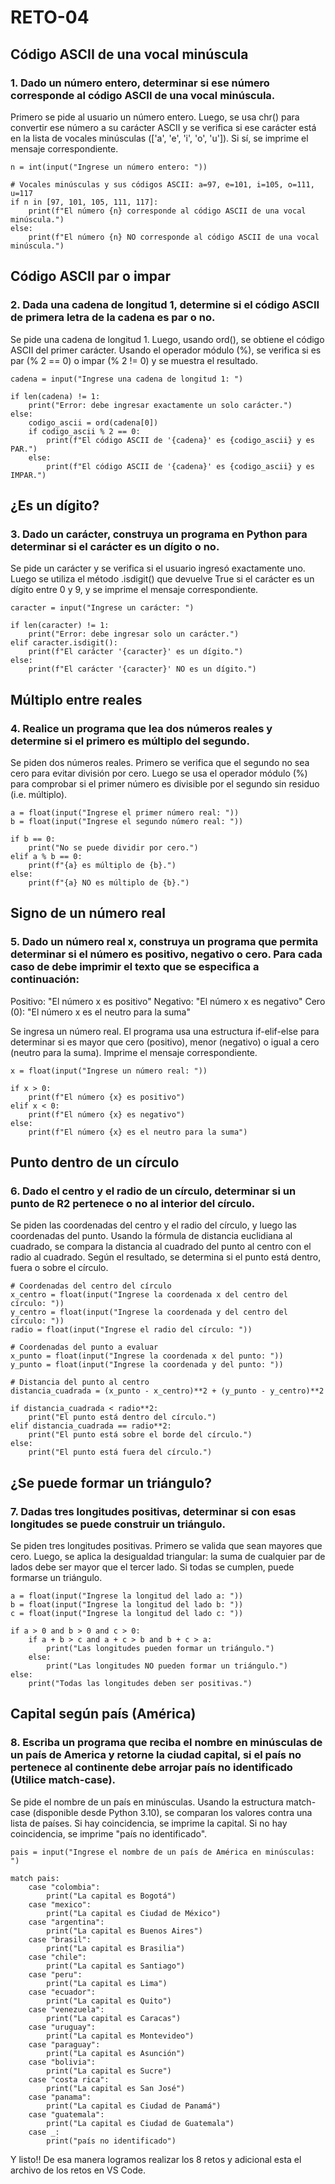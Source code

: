 # RETO-04
## Código ASCII de una vocal minúscula
### 1. Dado un número entero, determinar si ese número corresponde al código ASCII de una vocal minúscula.

Primero se pide al usuario un número entero. Luego, se usa chr() para convertir ese número a su carácter ASCII y se verifica si ese carácter está en la lista de vocales minúsculas (['a', 'e', 'i', 'o', 'u']). Si sí, se imprime el mensaje correspondiente.

```
n = int(input("Ingrese un número entero: "))

# Vocales minúsculas y sus códigos ASCII: a=97, e=101, i=105, o=111, u=117
if n in [97, 101, 105, 111, 117]:
    print(f"El número {n} corresponde al código ASCII de una vocal minúscula.")
else:
    print(f"El número {n} NO corresponde al código ASCII de una vocal minúscula.")
```

## Código ASCII par o impar
### 2. Dada una cadena de longitud 1, determine si el código ASCII de primera letra de la cadena es par o no.
Se pide una cadena de longitud 1. Luego, usando ord(), se obtiene el código ASCII del primer carácter. Usando el operador módulo (%), se verifica si es par (% 2 == 0) o impar (% 2 != 0) y se muestra el resultado.

```
cadena = input("Ingrese una cadena de longitud 1: ")

if len(cadena) != 1:
    print("Error: debe ingresar exactamente un solo carácter.")
else:
    codigo_ascii = ord(cadena[0])
    if codigo_ascii % 2 == 0:
        print(f"El código ASCII de '{cadena}' es {codigo_ascii} y es PAR.")
    else:
        print(f"El código ASCII de '{cadena}' es {codigo_ascii} y es IMPAR.")
```

## ¿Es un dígito?
### 3. Dado un carácter, construya un programa en Python para determinar si el carácter es un dígito o no.
Se pide un carácter y se verifica si el usuario ingresó exactamente uno. Luego se utiliza el método .isdigit() que devuelve True si el carácter es un dígito entre 0 y 9, y se imprime el mensaje correspondiente.

```
caracter = input("Ingrese un carácter: ")

if len(caracter) != 1:
    print("Error: debe ingresar solo un carácter.")
elif caracter.isdigit():
    print(f"El carácter '{caracter}' es un dígito.")
else:
    print(f"El carácter '{caracter}' NO es un dígito.")
```

## Múltiplo entre reales
### 4. Realice un programa que lea dos números reales y determine si el primero es múltiplo del segundo.
Se piden dos números reales. Primero se verifica que el segundo no sea cero para evitar división por cero. Luego se usa el operador módulo (%) para comprobar si el primer número es divisible por el segundo sin residuo (i.e. múltiplo).

```
a = float(input("Ingrese el primer número real: "))
b = float(input("Ingrese el segundo número real: "))

if b == 0:
    print("No se puede dividir por cero.")
elif a % b == 0:
    print(f"{a} es múltiplo de {b}.")
else:
    print(f"{a} NO es múltiplo de {b}.")
```

## Signo de un número real
### 5. Dado un número real x, construya un programa que permita determinar si el número es positivo, negativo o cero. Para cada caso de debe imprimir el texto que se especifica a continuación:

Positivo: "El número x es positivo"
Negativo: "El número x es negativo"
Cero (0): "El número x es el neutro para la suma"

Se ingresa un número real. El programa usa una estructura if-elif-else para determinar si es mayor que cero (positivo), menor (negativo) o igual a cero (neutro para la suma). Imprime el mensaje correspondiente.

```
x = float(input("Ingrese un número real: "))

if x > 0:
    print(f"El número {x} es positivo")
elif x < 0:
    print(f"El número {x} es negativo")
else:
    print(f"El número {x} es el neutro para la suma")
```

## Punto dentro de un círculo
### 6. Dado el centro y el radio de un círculo, determinar si un punto de R2 pertenece o no al interior del círculo.
Se piden las coordenadas del centro y el radio del círculo, y luego las coordenadas del punto. Usando la fórmula de distancia euclidiana al cuadrado, se compara la distancia al cuadrado del punto al centro con el radio al cuadrado. Según el resultado, se determina si el punto está dentro, fuera o sobre el círculo.

```
# Coordenadas del centro del círculo
x_centro = float(input("Ingrese la coordenada x del centro del círculo: "))
y_centro = float(input("Ingrese la coordenada y del centro del círculo: "))
radio = float(input("Ingrese el radio del círculo: "))

# Coordenadas del punto a evaluar
x_punto = float(input("Ingrese la coordenada x del punto: "))
y_punto = float(input("Ingrese la coordenada y del punto: "))

# Distancia del punto al centro
distancia_cuadrada = (x_punto - x_centro)**2 + (y_punto - y_centro)**2

if distancia_cuadrada < radio**2:
    print("El punto está dentro del círculo.")
elif distancia_cuadrada == radio**2:
    print("El punto está sobre el borde del círculo.")
else:
    print("El punto está fuera del círculo.")
```

## ¿Se puede formar un triángulo?
### 7. Dadas tres longitudes positivas, determinar si con esas longitudes se puede construir un triángulo.
Se piden tres longitudes positivas. Primero se valida que sean mayores que cero. Luego, se aplica la desigualdad triangular: la suma de cualquier par de lados debe ser mayor que el tercer lado. Si todas se cumplen, puede formarse un triángulo.

```
a = float(input("Ingrese la longitud del lado a: "))
b = float(input("Ingrese la longitud del lado b: "))
c = float(input("Ingrese la longitud del lado c: "))

if a > 0 and b > 0 and c > 0:
    if a + b > c and a + c > b and b + c > a:
        print("Las longitudes pueden formar un triángulo.")
    else:
        print("Las longitudes NO pueden formar un triángulo.")
else:
    print("Todas las longitudes deben ser positivas.")
```

## Capital según país (América)
### 8. Escriba un programa que reciba el nombre en minúsculas de un país de America y retorne la ciudad capital, si el país no pertenece al continente debe arrojar país no identificado (Utilice match-case).
Se pide el nombre de un país en minúsculas. Usando la estructura match-case (disponible desde Python 3.10), se comparan los valores contra una lista de países. Si hay coincidencia, se imprime la capital. Si no hay coincidencia, se imprime "país no identificado".

```
pais = input("Ingrese el nombre de un país de América en minúsculas: ")

match pais:
    case "colombia":
        print("La capital es Bogotá")
    case "mexico":
        print("La capital es Ciudad de México")
    case "argentina":
        print("La capital es Buenos Aires")
    case "brasil":
        print("La capital es Brasilia")
    case "chile":
        print("La capital es Santiago")
    case "peru":
        print("La capital es Lima")
    case "ecuador":
        print("La capital es Quito")
    case "venezuela":
        print("La capital es Caracas")
    case "uruguay":
        print("La capital es Montevideo")
    case "paraguay":
        print("La capital es Asunción")
    case "bolivia":
        print("La capital es Sucre")
    case "costa rica":
        print("La capital es San José")
    case "panama":
        print("La capital es Ciudad de Panamá")
    case "guatemala":
        print("La capital es Ciudad de Guatemala")
    case _:
        print("país no identificado")
```

Y listo!! De esa manera logramos realizar los 8 retos y adicional esta el archivo de los retos en VS Code.
